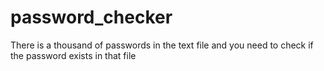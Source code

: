 # password_checker
There is a thousand of passwords in the text file and you need to check if the password exists in that file
